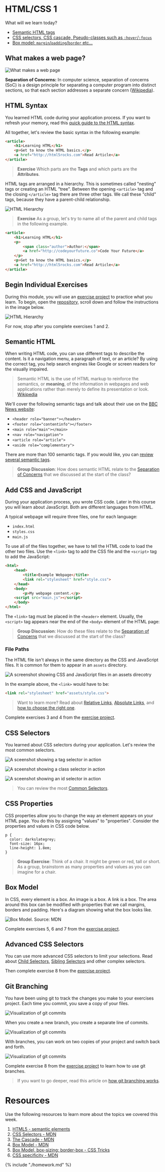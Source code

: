 # HTML/CSS 1

What will we learn today?

- [Semantic HTML tags](#html-syntax)
- [CSS selectors, CSS cascade, Pseudo-classes such as `:hover`/`:focus`](#css-selectors)
- [Box model: `margin`/`padding`/`border` etc...](#box-model)

## <a name="soc"></a> What makes a web page?

![What makes a web page](../assets/webpage-parts.png)

**Separation of Concerns:** In computer science, separation of concerns (SoC) is a design principle for separating a computer program into distinct sections, so that each section addresses a separate concern ([Wikipedia](https://en.wikipedia.org/wiki/Separation_of_concerns)).

## HTML Syntax

You learned HTML code during your application process. If you want to refresh your memory, read this [quick guide to the HTML syntax](http://marksheet.io/html-syntax.html).

All together, let's review the basic syntax in the following example:

```html
<article>
    <h1>Learning HTML</h1>
    <p>Get to know the HTML basics.</p>
    <a href="http://html5rocks.com">Read Article</a>
</article>
```

> **Exercise** Which parts are the **Tags** and which parts are the **Attributes**.

HTML tags are arranged in a hierarchy. This is sometimes called "nesting" tags or creating an HTML "tree". Between the opening `<article>` tag and the closing `</article>` tag there are three other tags. We call these "child" tags, because they have a parent-child relationship.

![HTML Hierarchy](../assets/html-hierarchy.png)

> **Exercise** As a group, let's try to name all of the parent and child tags in the following example.

```html
<article>
    <h1>Learning HTML</h1>
    <p>
        <span class="author">Author:</span>
        <a href="http://codeyourfuture.co">Code Your Future</a>
    </p>
    <p>Get to know the HTML basics.</p>
    <a href="http://html5rocks.com">Read Article</a>
</article>
```

## Begin Individual Exercises

During this module, you will use an [exercise project](https://github.com/CodeYourFuture/html-css-git-exercises) to practice what you learn. To begin, open the [repository](https://github.com/CodeYourFuture/html-css-git-exercises), scroll down and follow the instructions in the image below.

![HTML Hierarchy](../assets/exercises-readme.png)

For now, stop after you complete exercises 1 and 2.

## Semantic HTML

When writing HTML code, you can use different tags to describe the content. Is it a navigation menu, a paragraph of text, or an article? By using the correct tag, you help search engines like Google or screen readers for the visually impaired.

> Semantic HTML is the use of HTML markup to reinforce the semantics, or **meaning**, of the information in webpages and web applications rather than merely to define its presentation or look. [Wikipedia](https://en.wikipedia.org/wiki/Semantic_HTML)

We'll cover the following semantic tags and talk about their use on the [BBC News website](https://www.bbc.co.uk/news):

- `<header role="banner"></header>`
- `<footer role="contentinfo"></footer>`
- `<main role="main"></main>`
- `<nav role="navigation">`
- `<article role="article">`
- `<aside role="complementary">`

There are more than 100 semantic tags. If you would like, you can [review several semantic tags](https://developer.mozilla.org/en-US/docs/Glossary/Semantics#Semantic_elements).

> **Group Discussion**: How does semantic HTML relate to the [Separation of Concerns](#soc) that we discussed at the start of the class?

## Add CSS and JavaScript

During your application process, you wrote CSS code. Later in this course you will learn about JavaScript. Both are different languages from HTML.

A typical webpage will require three files, one for each language:

- `index.html`
- `styles.css`
- `main.js`

To use all of the files together, we have to tell the HTML code to load the other two files. Use the `<link>` tag to add the CSS file and the `<script>` tag to add the JavaScript:

```html
<html>
	<head>
		<title>Example Webpage</title>
		<link rel="stylesheet" href="style.css">
	</head>
	<body>
		<p>My webpage content.</p>
    <script src="main.js"></script>
	</body>
</html>
```

The `<link>` tag must be placed in the `<header>` element. Usually, the `<script>` tag appears near the end of the `<body>` element of the HTML page:

> **Group Discussion**: How do these files relate to the [Separation of Concerns](#soc) that we discussed at the start of the class?

### File Paths

The HTML file isn't always in the same directory as the CSS and JavaScript files. It is common for them to appear in an `assets` directory.

![A screenshot showing CSS and JavaScript files in an assets direcotry](../assets/assets-directory.png)

In the example above, the `<link>` would have to be:

```html
<link rel="stylesheet" href="assets/style.css">
```

> Want to learn more? Read about [Relative Links](https://marksheet.io/html-links.html#relative-urls), [Absolute Links](https://marksheet.io/html-links.html#absolute-urls), and [how to choose the right one](https://marksheet.io/html-links.html#relative-or-absolute-links).

Complete exercises 3 and 4 from the [exercise project](https://github.com/CodeYourFuture/html-css-git-exercises).

## CSS Selectors

You learned about CSS selectors during your application. Let's review the most common selectors.

![A sceenshot showing a tag selector in action](../assets/selectors-1.png)

![A sceenshot showing a class selector in action](../assets/selectors-2.png)

![A sceenshot showing an id selector in action](../assets/selectors-3.png)

> You can review the most [Common Selectors](http://learn.shayhowe.com/advanced-html-css/complex-selectors/).

## CSS Properties

CSS properties allow you to change the way an element appears on your HTML page. You do this by assigning "values" to "properties". Consider the properties and values in CSS code below.

```
p {
  color: darkslategrey;
  font-size: 16px;
  line-height: 1.8em;
}
```

> **Group Exercise**: Think of a chair. It might be green or red, tall or short. As a group, brainstorm as many properties and values as you can imagine for a chair.

## Box Model

In CSS, every element is a box. An image is a box. A link is a box. The area around this box can be modified with properties that we call margins, borders and padding. Here's a diagram showing what the box looks like.

![Box Model. Source: MDN](https://mdn.mozillademos.org/files/13647/box-model-standard-small.png)

Complete exercises 5, 6 and 7 from the [exercise project](https://github.com/CodeYourFuture/html-css-git-exercises).

## Advanced CSS Selectors

You can use more advanced CSS selectors to limit your selections. Read about [Child Selectors](https://learn.shayhowe.com/advanced-html-css/complex-selectors/#child-selectors), [Sibling Selectors](https://learn.shayhowe.com/advanced-html-css/complex-selectors/#sibling-selectors) and other complex selectors.

Then complete exercise 8 from the [exercise project](https://github.com/CodeYourFuture/html-css-git-exercises).

## Git Branching

You have been using git to track the changes you make to your exercises project. Each time you commit, you save a copy of your files.

![Visualization of git commits](../assets/git-branch-1.png)

When you create a new branch, you create a separate line of commits.

![Visualization of git commits](../assets/git-branch-2.png)

With branches, you can work on two copies of your project and switch back and forth.

![Visualization of git commits](../assets/git-branch-3.png)

Complete exercise 8 from the [exercise project](https://github.com/CodeYourFuture/html-css-git-exercises) to learn how to use git branches.

> If you want to go deeper, read this article on [how git branching works](https://www.atlassian.com/git/tutorials/using-branches).

# Resources

Use the following resources to learn more about the topics we covered this week.

1. [HTML5 - semantic elements](https://developer.mozilla.org/en/docs/Web/Guide/HTML/HTML5)
2. [CSS Selectors - MDN](https://developer.mozilla.org/en-US/docs/Web/CSS/CSS_Selectors)
3. [The Cascade - MDN](https://developer.mozilla.org/en-US/docs/Web/CSS/Cascade)
4. [Box Model - MDN](https://developer.mozilla.org/en-US/docs/Learn/CSS/Introduction_to_CSS/Box_model)
5. [Box Model, box-sizing: border-box - CSS Tricks](https://css-tricks.com/international-box-sizing-awareness-day/)
6. [CSS specificity - MDN](https://developer.mozilla.org/en/docs/Web/CSS/Specificity)

{% include "./homework.md" %}

